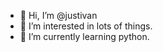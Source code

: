 - 👋 Hi, I’m @justivan
- 👀 I’m interested in lots of things.
- 🌱 I’m currently learning python.
<!--- - 💞️ I’m looking to collaborate on 
- 📫 How to reach me ...--->

<!---
justivan/justivan is a ✨ special ✨ repository because its `README.md` (this file) appears on your GitHub profile.
You can click the Preview link to take a look at your changes.
--->
